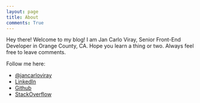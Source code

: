 ```yaml
---
layout: page
title: About
comments: True
---
```


<p class="message">
Hey there! Welcome to my blog! I am Jan Carlo Viray, Senior Front-End Developer in Orange County, CA. Hope you learn a thing or two. Always feel free to leave comments.
</p>

Follow me here:

* [@jancarloviray](http://twitter.com/jancarloviray)
* [LinkedIn](www.linkedin.com/in/jancarloviray)
* [Github](https://github.com/jancarloviray)
* [StackOverflow](http://stackoverflow.com/users/985895/jan-carlo-viray)
